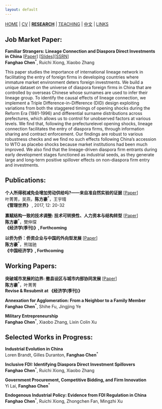 ```yaml
---
layout: default
---
```


[HOME](./index.md) | [CV](./assets/CV_FanghaoChen_220509.pdf) | [**RESEARCH**](./) | [TEACHING](./teaching.md) | [中文](./chinesepage.md) | [LINKS](./links.md)

## Job Market Paper:

**Familiar Strangers: Lineage Connection and Diaspora Direct Investments in China** [[Paper](./assets/familiar_stranger_draft_220303.pdf)] [[Slides](./assets/familiar_stranger_slides_220416.pdf)][[SSRN](https://papers.ssrn.com/sol3/papers.cfm?abstract_id=4004159)]<br/>
**Fanghao Chen**<sup>*</sup>, Ruichi Xiong, Xiaobo Zhang

This paper studies the importance of international lineage network in facilitating the entry of foreign firms in developing countries where immature market environment deters foreign investments. We build a unique dataset on the universe of diaspora foreign firms in China that are controlled by overseas Chinese whose surnames are used to infer their lineage group. To identify the causal effects of lineage connection, we implement a Triple Difference-in-Difference (DID) design exploiting variations from both the staggered timings of opening shocks during the Reform Era (1981-1996) and differential surname distributions across prefectures, which allows us to control for unobserved factors at various levels. We find that, following the prefecture­level opening shocks, lineage connection facilitates the entry of diaspora firms, through information sharing and contract enforcement. Our findings are robust to various robustness checks and we find no such effects following China’s accession to WTO as placebo shocks because market institutions had been much improved. We also find that the lineage-driven diaspora firm entrants during early development stages functioned as industrial seeds, as they generate large and long-term positive spillover effects on non-diaspora firm entry and investments.

## Publications:
  
**个人所得税减免会增加劳动供给吗?——来自准自然实验的证据** [[Paper](http://www.cnki.com.cn/Article/CJFDTOTAL-GLSJ201712009.htm)] <br/>
叶菁菁，吴燕，**陈方豪**<sup>*</sup>，王宇晴 <br/>
**《管理世界》** , 2017, 12: 20-32

**禀赋结构一致的技术调整: 技术可转换性、人力资本与结构转型** [[Paper](./assets/techchange_draft_220427.pdf)] <br/>
**陈方豪**<sup>*</sup>，樊仲琛 <br/>
**《经济学(季刊)》, Forthcoming** 

**以侨为侨：侨资企业与中国的外向型发展** [[Paper](./assets/bridger_draft_220515.pdf)] <br/>
**陈方豪**<sup>*</sup>，熊瑞驰 <br/>
**《中国经济学》, Forthcoming** 

## Working Papers:

**突破城市发展的边界: 撤县设区与城市内部协同发展** [[Paper](./assets/annex_draft_220427.pdf)] <br/>
**陈方豪**<sup>*</sup>，叶菁菁 <br/>
**Revise & Resubmit at 《经济学(季刊)》** 

**Annexation for Agglomeration: From a Neighbor to a Family Member** <br/>
**Fanghao Chen**<sup>*</sup>, Shihe Fu, Jingjing Ye

**Military Entrepreneurship** <br/>
**Fanghao Chen**<sup>*</sup>, Xiaobo Zhang, Lixin Colin Xu

## Selected Works in Progress:

**Industrial Evolution in China** <br/>
Loren Brandt, Gilles Duranton, **Fanghao Chen**<sup>*</sup>

**Inclusive FDI: Identifying Diaspora Direct Investment Spillovers** <br/>
**Fanghao Chen**<sup>*</sup>, Ruichi Xiong, Xiaobo Zhang

**Government Procurement, Competitive Bidding, and Firm Innovation** <br/>
Yi Lai, **Fanghao Chen**<sup>*</sup>

**Endogenous Industrial Policy: Evidence from FDI Regulation in China** <br/>
**Fanghao Chen**<sup>*</sup>, Ruichi Xiong, Zhongchen Fan, Mingzhi Xu

